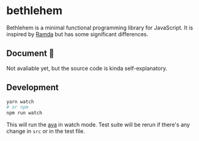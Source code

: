 # bethlehem

Bethlehem is a minimal functional programming library for JavaScript. It is inspired by [Ramda](https://github.com/ramda/ramda) but has some significant differences.

## Document :construction:

Not avaliable yet, but the source code is kinda self-explanatory.

## Development

```bash
yarn watch
# or npm
npm run watch
```

This will run the [ava](ava.li) in watch mode. Test suite will be rerun if there's any change in `src` or in the test file.
